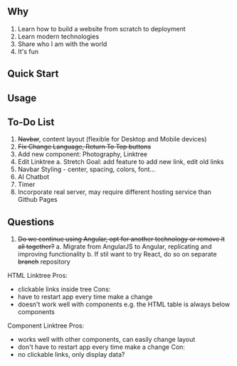 ## Why
1. Learn how to build a website from scratch to deployment
2. Learn modern technologies
3. Share who I am with the world
4. It's fun

## Quick Start
## Usage

## To-Do List
1. ~~Navbar~~, content layout (flexible for Desktop and Mobile devices)
2. ~~Fix Change Language, Return To Top buttons~~
3. Add new component: Photography, Linktree
4. Edit Linktree
    a. Stretch Goal: add feature to add new link, edit old links
5. Navbar Styling - center, spacing, colors, font...
6. AI Chatbot
7. Timer
8. Incorporate real server, may require different hosting service than Github Pages 

## Questions
1. ~~Do we continue using Angular, opt for another technology or remove it all together?~~
    a. Migrate from AngularJS to Angular, replicating and improving functionality
    b. If stil want to try React, do so on separate ~~branch~~ repository

HTML Linktree
Pros:
- clickable links inside tree
Cons:
- have to restart app every time make a change
- doesn't work well with components e.g. the HTML table is always below components

Component Linktree
Pros:
- works well with other components, can easily change layout
- don't have to restart app every time make a change
Con:
- no clickable links, only display data?